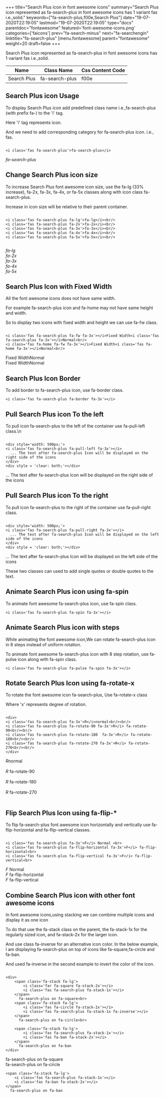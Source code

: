 +++
title="Search Plus icon in font awesome icons"
summary="Search Plus icon represented as fa-search-plus in font awesome icons has 1 variant fas i.e.,solid."
keywords=["fa-search-plus,f00e,Search Plus"]
date="19-07-2020T22:19:05"
lastmod="19-07-2020T22:19:05"
type="docs"
parentdoc="fontawesome"
featured='font-awesome-icons.png'
categories=['faicons']
prev="fa-search-minus"
next="fa-searchengin"
linktitle="fa-search-plus"
[menu.fontawesome]
parent="fontawesome"
weight=20
draft=false
+++


Search Plus icon represented as fa-search-plus in font awesome icons has 1 variant fas i.e.,solid.

<div class='table-responsive'><table class='table'><thead><tr><th>Name</th><th>Class Name</th><th>Css Content Code</th></tr></thead><tbody><tr><td>Search Plus</td><td>fa-search-plus</td><td>f00e</td></tr></tbody></table></div>



## Search Plus icon Usage

To display Search Plus icon add predefined class name i.e.,fa-search-plus (with prefix fa-) to the 'i' tag.

Here 'i' tag represents icon.

And we need to add corresponding category for fa-search-plus icon. i.e., fas.


```

<i class='fas fa-search-plus'>fa-search-plus</i>
```

<i class='fas fa-search-plus'>fa-search-plus</i>




## Change Search Plus icon size
To increase Search Plus font awesome icon size, use the fa-lg (33% increase), fa-2x, fa-3x, fa-4x, or fa-5x classes along with icon class fa-search-plus.

Increase in icon size will be relative to their parent container. 

```

<i class='fas fa-search-plus fa-lg'>fa-lg</i><br/>
<i class='fas fa-search-plus fa-2x'>fa-2x</i><br/>
<i class='fas fa-search-plus fa-3x'>fa-3x</i><br/>
<i class='fas fa-search-plus fa-4x'>fa-4x</i><br/>
<i class='fas fa-search-plus fa-5x'>fa-5x</i><br/>
            
```

<i class='fas fa-search-plus fa-lg'>fa-lg</i><br/>
<i class='fas fa-search-plus fa-2x'>fa-2x</i><br/>
<i class='fas fa-search-plus fa-3x'>fa-3x</i><br/>
<i class='fas fa-search-plus fa-4x'>fa-4x</i><br/>
<i class='fas fa-search-plus fa-5x'>fa-5x</i><br/>
            



## Search Plus Icon with Fixed Width 

All the font awesome icons does not have same width.

For example fa-search-plus icon and fa-home may not have same height and width.

So to display two icons with fixed width and height we can use fa-fw class.


```

<i class='fas fa-search-plus fa-fw fa-3x'></i>Fixed Width<i class='fas fa-search-plus fa-3x'></i>Normal<br/>
<i class='fas fa-home fa-fw fa-3x'></i>Fixed Width<i class='fas fa-home fa-3x'></i>Normal<br/>
```

<i class='fas fa-search-plus fa-fw fa-3x'></i>Fixed Width<i class='fas fa-search-plus fa-3x'></i>Normal<br/>
<i class='fas fa-home fa-fw fa-3x'></i>Fixed Width<i class='fas fa-home fa-3x'></i>Normal<br/>



## Search Plus Icon Border 

To add border to fa-search-plus icon, use fa-border class.


```
<i class='fas fa-search-plus fa-border fa-3x'></i>

```
<i class='fas fa-search-plus fa-border fa-3x'></i>





## Pull Search Plus icon To the left

To pull icon fa-search-plus to the left of the container use fa-pull-left class.\n

```

<div style='width: 500px;'>
<i class='fas fa-search-plus fa-pull-left fa-3x'></i>
  ... The text after fa-search-plus Icon will be displayed on the right side of the icons
</div>
<div style = 'clear: both;'></div>
```

<div style='width: 500px;'>
<i class='fas fa-search-plus fa-pull-left fa-3x'></i>
  ... The text after fa-search-plus Icon will be displayed on the right side of the icons
</div>
<div style = 'clear: both;'></div>




## Pull Search Plus icon To the right
To pull icon fa-search-plus to the right of the container use fa-pull-right class.

```

<div style='width: 500px;'>
<i class='fas fa-search-plus fa-pull-right fa-3x'></i>
  ... The text after fa-search-plus Icon will be displayed on the left side of the icons
</div>
<div style = 'clear: both;'></div>
```

<div style='width: 500px;'>
<i class='fas fa-search-plus fa-pull-right fa-3x'></i>
  ... The text after fa-search-plus Icon will be displayed on the left side of the icons
</div>
<div style = 'clear: both;'></div>

These two classes can used to add single quotes or double quotes to the text.


## Animate Search Plus icon using fa-spin
To animate font awesome fa-search-plus icon, use fa-spin class.

```
<i class='fas fa-search-plus fa-spin fa-3x'></i>
```
<i class='fas fa-search-plus fa-spin fa-3x'></i>




## Animate Search Plus icon with steps
While animating the font awesome icon,We can rotate fa-search-plus icon in 8 steps instead of uniform rotation.

To animate font awesome fa-search-plus icon with 8 step rotation, use fa-pulse icon along with fa-spin class.


```
<i class='fas fa-search-plus fa-pulse fa-spin fa-3x'></i>

```
<i class='fas fa-search-plus fa-pulse fa-spin fa-3x'></i>





## Rotate Search Plus Icon using fa-rotate-x
To rotate the font awesome icon fa-search-plus, Use fa-rotate-x class

Where 'x' represents degree of rotation.


```

<div>
<i class='fas fa-search-plus fa-3x'>R</i>normal<br/><br/>
<i class='fas fa-search-plus fa-rotate-90 fa-3x'>R</i> fa-rotate-90<br/><br/> 
<i class='fas fa-search-plus fa-rotate-180  fa-3x'>R</i> fa-rotate-180<br/><br/> 
<i class='fas fa-search-plus fa-rotate-270 fa-3x'>R</i> fa-rotate-270<br/><br/>
</div>
```

<div>
<i class='fas fa-search-plus fa-3x'>R</i>normal<br/><br/>
<i class='fas fa-search-plus fa-rotate-90 fa-3x'>R</i> fa-rotate-90<br/><br/> 
<i class='fas fa-search-plus fa-rotate-180  fa-3x'>R</i> fa-rotate-180<br/><br/> 
<i class='fas fa-search-plus fa-rotate-270 fa-3x'>R</i> fa-rotate-270<br/><br/>
</div>




## Flip Search Plus Icon using fa-flip-*
To flip fa-search-plus font awesome icon horizontally and vertically use fa-flip-horizontal and fa-flip-vertical classes. 

```

<i class='fas fa-search-plus fa-3x'>F</i> Normal <br>
<i class='fas fa-search-plus fa-flip-horizontal fa-3x'>F</i> fa-flip-horizontal<br>
<i class='fas fa-search-plus fa-flip-vertical fa-3x'>F</i> fa-flip-vertical<br>
```

<i class='fas fa-search-plus fa-3x'>F</i> Normal <br>
<i class='fas fa-search-plus fa-flip-horizontal fa-3x'>F</i> fa-flip-horizontal<br>
<i class='fas fa-search-plus fa-flip-vertical fa-3x'>F</i> fa-flip-vertical<br>




## Combine Search Plus icon with other font awesome icons
In font awesome icons,using stacking we can combine multiple icons and display it as one icon 

To do that use the fa-stack class on the parent, the fa-stack-1x for the regularly sized icon, and fa-stack-2x for the larger icon.

And use class fa-inverse for an alternative icon color. 
In the below example, I am displaying fa-search-plus on top of icons like fa-square,fa-circle and fa-ban.

And used fa-inverse in the second example to invert the color of the icon.

```

<div>
    <span class='fa-stack fa-lg'>
        <i class='far fa-square fa-stack-2x'></i>
        <i class='fas fa-search-plus fa-stack-1x'></i>
    </span>
      fa-search-plus on fa-square<br>
    <span class='fa-stack fa-lg'>
        <i class='fas fa-circle fa-stack-2x'></i>
        <i class='fas fa-search-plus fa-stack-1x fa-inverse'></i>
    </span>
      fa-search-plus on fa-circle<br>

    <span class='fa-stack fa-lg'>
        <i class='fas fa-search-plus fa-stack-1x'></i>
        <i class='fas fa-ban fa-stack-2x'></i>
    </span>
      fa-search-plus on fa-ban
</div>
```

<div>
    <span class='fa-stack fa-lg'>
        <i class='far fa-square fa-stack-2x'></i>
        <i class='fas fa-search-plus fa-stack-1x'></i>
    </span>
      fa-search-plus on fa-square<br>
    <span class='fa-stack fa-lg'>
        <i class='fas fa-circle fa-stack-2x'></i>
        <i class='fas fa-search-plus fa-stack-1x fa-inverse'></i>
    </span>
      fa-search-plus on fa-circle<br>

    <span class='fa-stack fa-lg'>
        <i class='fas fa-search-plus fa-stack-1x'></i>
        <i class='fas fa-ban fa-stack-2x'></i>
    </span>
      fa-search-plus on fa-ban
</div>






